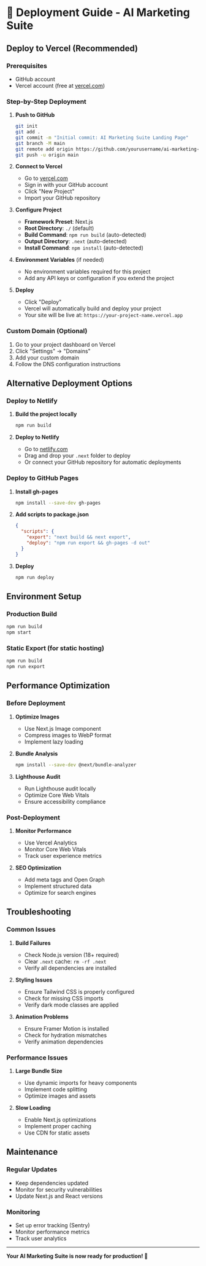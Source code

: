 # 🚀 Deployment Guide - AI Marketing Suite

## Deploy to Vercel (Recommended)

### Prerequisites
- GitHub account
- Vercel account (free at [vercel.com](https://vercel.com))

### Step-by-Step Deployment

1. **Push to GitHub**
   ```bash
   git init
   git add .
   git commit -m "Initial commit: AI Marketing Suite Landing Page"
   git branch -M main
   git remote add origin https://github.com/yourusername/ai-marketing-suite.git
   git push -u origin main
   ```

2. **Connect to Vercel**
   - Go to [vercel.com](https://vercel.com)
   - Sign in with your GitHub account
   - Click "New Project"
   - Import your GitHub repository

3. **Configure Project**
   - **Framework Preset**: Next.js
   - **Root Directory**: `./` (default)
   - **Build Command**: `npm run build` (auto-detected)
   - **Output Directory**: `.next` (auto-detected)
   - **Install Command**: `npm install` (auto-detected)

4. **Environment Variables** (if needed)
   - No environment variables required for this project
   - Add any API keys or configuration if you extend the project

5. **Deploy**
   - Click "Deploy"
   - Vercel will automatically build and deploy your project
   - Your site will be live at: `https://your-project-name.vercel.app`

### Custom Domain (Optional)
1. Go to your project dashboard on Vercel
2. Click "Settings" → "Domains"
3. Add your custom domain
4. Follow the DNS configuration instructions

## Alternative Deployment Options

### Deploy to Netlify

1. **Build the project locally**
   ```bash
   npm run build
   ```

2. **Deploy to Netlify**
   - Go to [netlify.com](https://netlify.com)
   - Drag and drop your `.next` folder to deploy
   - Or connect your GitHub repository for automatic deployments

### Deploy to GitHub Pages

1. **Install gh-pages**
   ```bash
   npm install --save-dev gh-pages
   ```

2. **Add scripts to package.json**
   ```json
   {
     "scripts": {
       "export": "next build && next export",
       "deploy": "npm run export && gh-pages -d out"
     }
   }
   ```

3. **Deploy**
   ```bash
   npm run deploy
   ```

## Environment Setup

### Production Build
```bash
npm run build
npm start
```

### Static Export (for static hosting)
```bash
npm run build
npm run export
```

## Performance Optimization

### Before Deployment
1. **Optimize Images**
   - Use Next.js Image component
   - Compress images to WebP format
   - Implement lazy loading

2. **Bundle Analysis**
   ```bash
   npm install --save-dev @next/bundle-analyzer
   ```

3. **Lighthouse Audit**
   - Run Lighthouse audit locally
   - Optimize Core Web Vitals
   - Ensure accessibility compliance

### Post-Deployment
1. **Monitor Performance**
   - Use Vercel Analytics
   - Monitor Core Web Vitals
   - Track user experience metrics

2. **SEO Optimization**
   - Add meta tags and Open Graph
   - Implement structured data
   - Optimize for search engines

## Troubleshooting

### Common Issues

1. **Build Failures**
   - Check Node.js version (18+ required)
   - Clear `.next` cache: `rm -rf .next`
   - Verify all dependencies are installed

2. **Styling Issues**
   - Ensure Tailwind CSS is properly configured
   - Check for missing CSS imports
   - Verify dark mode classes are applied

3. **Animation Problems**
   - Ensure Framer Motion is installed
   - Check for hydration mismatches
   - Verify animation dependencies

### Performance Issues
1. **Large Bundle Size**
   - Use dynamic imports for heavy components
   - Implement code splitting
   - Optimize images and assets

2. **Slow Loading**
   - Enable Next.js optimizations
   - Implement proper caching
   - Use CDN for static assets

## Maintenance

### Regular Updates
- Keep dependencies updated
- Monitor for security vulnerabilities
- Update Next.js and React versions

### Monitoring
- Set up error tracking (Sentry)
- Monitor performance metrics
- Track user analytics

---

**Your AI Marketing Suite is now ready for production! 🎉**
